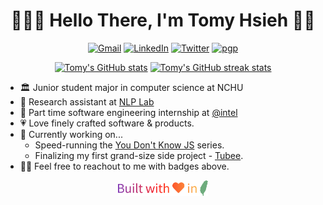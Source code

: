 <h1 align="center">👨🏻‍💻 Hello There, I'm Tomy Hsieh 👋🏻</h1>

<p align="center">
    <a href="mailto:tomy0000000@gmail.com"
        ><img src="https://img.shields.io/badge/Gmail-tomy0000000%40gmail.com-%23D14836?logo=gmail" alt="Gmail"
    /></a>
    <a href="https://www.linkedin.com/in/tomy0000000"
        ><img src="https://img.shields.io/badge/LinkedIn-Tomy%20Hsieh-%230077B5?logo=linkedin" alt="LinkedIn"
    /></a>
    <a href="https://twitter.com/tomy0000000"
        ><img src="https://img.shields.io/badge/Twitter-tomy0000000-%231DA1F3?logo=twitter" alt="Twitter"
    /></a>
    <a href="https://keybase.io/tomy0000000"
        ><img src="https://img.shields.io/badge/pgp-9E47A53D54F34479-%2333A0FF?logo=keybase" alt="pgp"
    /></a>
</p>

<p align="center">
    <a href="https://github-readme-stats.vercel.app/api?username=tomy0000000&show_icons=true&hide_title=true&hide_border=true&theme=dracula"
        ><img src="https://github-readme-stats.vercel.app/api?username=tomy0000000&show_icons=true&hide_title=true&hide_border=true&theme=dracula" height=150  alt="Tomy's GitHub stats"
    /></a>
    <a href="https://github-readme-streak-stats.herokuapp.com?user=tomy0000000&hide_border=true&theme=dracula"
        ><img src="https://github-readme-streak-stats.herokuapp.com?user=tomy0000000&hide_border=true&theme=dracula" height=150  alt="Tomy's GitHub streak stats"
    /></a>
</p>

- 🏛 Junior student major in computer science at NCHU
- 🔬 Research assistant at [NLP Lab](https://nlpnchu.org)
- 🏢 Part time software engineering internship at [@intel](https://github.com/intel)
- 💗 Love finely crafted software & products.
- 🔭 Currently working on...
  - Speed-running the [You Don't Know JS](https://github.com/getify/You-Dont-Know-JS/blob/1st-ed/README.md) series.
  - Finalizing my first grand-size side project - [Tubee](https://github.com/tomy0000000/Tubee).
- 👋🏻 Feel free to reachout to me with badges above.

<p align="center">
    <img src="footer.svg" height="25"/>
</p>
